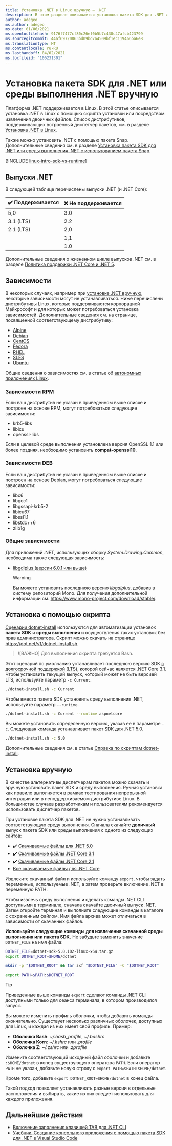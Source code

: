 ```yaml
---
title: Установка .NET в Linux вручную — .NET
description: В этом разделе описывается установка пакета SDK для .NET и среды выполнения .NET в Linux без использования диспетчера пакетов. Для этого можно использовать скрипт установки или извлечь двоичные файлы вручную.
author: adegeo
ms.author: adegeo
ms.date: 01/06/2021
ms.openlocfilehash: 9176f7477cf80c26ef0b5b7c438c47afcb423799
ms.sourcegitcommit: 44af69720863bd09bd7a4509bf1ec119466ba6e8
ms.translationtype: HT
ms.contentlocale: ru-RU
ms.lasthandoff: 04/02/2021
ms.locfileid: "106231301"
---
```

# <a name="install-the-net-sdk-or-the-net-runtime-manually"></a>Установка пакета SDK для .NET или среды выполнения .NET вручную

Платформа .NET поддерживается в Linux. В этой статье описывается установка .NET в Linux с помощью скрипта установки или посредством извлечения двоичных файлов. Список дистрибутивов, поддерживающих встроенный диспетчер пакетов, см. в разделе [Установка .NET в Linux](linux.md).

Также можно установить .NET с помощью пакета Snap. Дополнительные сведения см. в разделе [Установка пакета SDK для .NET или среды выполнения .NET с использованием пакета Snap](linux-snap.md).

[!INCLUDE [linux-intro-sdk-vs-runtime](includes/linux-intro-sdk-vs-runtime.md)]

## <a name="net-releases"></a>Выпуски .NET

В следующей таблице перечислены выпуски .NET (и .NET Core):

| ✔️ Поддерживается | ❌ Не поддерживается |
|-------------|---------------|
| 5,0         | 3.0           |
| 3.1 (LTS)   | 2.2           |
| 2.1 (LTS)   | 2,0           |
|             | 1,1           |
|             | 1.0           |

Дополнительные сведения о жизненном цикле выпусков .NET см. в разделе [Политика поддержки .NET Core и .NET 5](https://dotnet.microsoft.com/platform/support/policy/dotnet-core).

## <a name="dependencies"></a>Зависимости

В некоторых случаях, например при [установке .NET вручную](#manual-install), некоторые зависимости могут не устанавливаться. Ниже перечислены дистрибутивы Linux, которые поддерживаются корпорацией Майкрософт и для которых может потребоваться установка зависимостей. Дополнительные сведения см. на странице, посвященной соответствующему дистрибутиву:

- [Alpine](linux-alpine.md#dependencies)
- [Debian](linux-debian.md#dependencies)
- [CentOS](linux-centos.md#dependencies)
- [Fedora](linux-fedora.md#dependencies)
- [RHEL](linux-rhel.md#dependencies)
- [SLES](linux-sles.md#dependencies)
- [Ubuntu](linux-ubuntu.md#dependencies)

Общие сведения о зависимостях см. в статье об [автономных приложениях Linux](https://github.com/dotnet/core/blob/main/Documentation/self-contained-linux-apps.md).

### <a name="rpm-dependencies"></a>Зависимости RPM

Если ваш дистрибутив не указан в приведенном выше списке и построен на основе RPM, могут потребоваться следующие зависимости:

- krb5-libs
- libicu
- openssl-libs

Если в целевой среде выполнения установлена версия OpenSSL 1.1 или более поздняя, необходимо установить **compat-openssl10**.

### <a name="deb-dependencies"></a>Зависимости DEB

Если ваш дистрибутив не указан в приведенном выше списке и построен на основе Debian, могут потребоваться следующие зависимости:

- libc6
- libgcc1
- libgssapi-krb5-2
- libicu67
- libssl1.1
- libstdc++6
- zlib1g

### <a name="common-dependencies"></a>Общие зависимости

Для приложений .NET, использующих сборку *System.Drawing.Common*, необходима также следующая зависимость:

- [libgdiplus (версии 6.0.1 или выше)](https://www.mono-project.com/docs/gui/libgdiplus/)

  > [!WARNING]
  > Вы можете установить последнюю версию *libgdiplus*, добавив в систему репозиторий Mono. Для получения дополнительной информации см. <https://www.mono-project.com/download/stable/>.

## <a name="scripted-install"></a>Установка с помощью скрипта

[Сценарии dotnet-install](../tools/dotnet-install-script.md) используются для автоматизации установок **пакета SDK** и **среды выполнения** и осуществления таких установок без прав администратора. Скрипт можно скачать на странице <https://dot.net/v1/dotnet-install.sh>.

> ![ВАЖНО] Для выполнения скрипта требуется Bash.

Этот сценарий по умолчанию устанавливает последнюю версию SDK [с долгосрочной поддержкой (LTS)](https://dotnet.microsoft.com/platform/support/policy/dotnet-core), которой сейчас является .NET Core 3.1. Чтобы установить текущий выпуск, который может не быть версией LTS, используйте параметр `-c Current`.

```bash
./dotnet-install.sh -c Current
```

Чтобы вместо пакета SDK установить среду выполнения .NET, используйте параметр `--runtime`.

```bash
./dotnet-install.sh -c Current --runtime aspnetcore
```

Вы можете установить определенную версию, указав ее в параметре `-c`. Следующая команда устанавливает пакет SDK для .NET 5.0.

```bash
./dotnet-install.sh -c 5.0
```

Дополнительные сведения см. в статье [Справка по скриптам dotnet-install](../tools/dotnet-install-script.md).

## <a name="manual-install"></a>Установка вручную

<!-- Note, this content is copied in macos.md. Any fixes should be applied there too, though content may be different -->

В качестве альтернативы диспетчерам пакетов можно скачать и вручную установить пакет SDK и среду выполнения. Ручная установка как правило выполняется в рамках тестирования непрерывной интеграции или в неподдерживаемом дистрибутиве Linux. В большинстве случаев разработчикам и пользователям рекомендуется использовать диспетчер пакетов.

При установке пакета SDK для .NET не нужно устанавливать соответствующую среду выполнения. Сначала скачайте **двоичный** выпуск пакета SDK или среды выполнения с одного из следующих сайтов:

- ✔️ [Скачиваемые файлы для .NET 5.0](https://dotnet.microsoft.com/download/dotnet/5.0)
- ✔️ [Скачиваемые файлы .NET Core 3.1](https://dotnet.microsoft.com/download/dotnet/3.1)
- ✔️ [Скачиваемые файлы .NET Core 2.1](https://dotnet.microsoft.com/download/dotnet/2.1)
- [Все скачиваемые файлы для .NET Core](https://dotnet.microsoft.com/download/dotnet)

Извлеките скачанный файл и используйте команду `export`, чтобы задать переменные, используемые .NET, а затем проверьте включение .NET в переменную PATH.

Чтобы извлечь среду выполнения и сделать команды .NET CLI доступными в терминале, сначала скачайте двоичный выпуск .NET. Затем откройте терминал и выполните следующие команды в каталоге с сохраненным файлом. Имя файла архива может отличаться в зависимости от скачанных файлов.

**Используйте следующие команды для извлечения скачанной среды выполнения или пакета SDK.** Не забудьте заменить значение `DOTNET_FILE` на имя файла:

```bash
DOTNET_FILE=dotnet-sdk-5.0.102-linux-x64.tar.gz
export DOTNET_ROOT=$HOME/dotnet

mkdir -p "$DOTNET_ROOT" && tar zxf "$DOTNET_FILE" -C "$DOTNET_ROOT"

export PATH=$PATH:$DOTNET_ROOT
```

> [!TIP]
> Приведенные выше команды `export` сделают команды .NET CLI доступными только для сеанса терминала, в котором производился запуск.
>
> Вы можете изменить профиль оболочки, чтобы добавить команды окончательно. Существует несколько различных оболочек, доступных для Linux, и каждая из них имеет свой профиль. Пример:
>
> - **Оболочка Bash**: *~/.bash_profile*, *~/.bashrc*
> - **Оболочка Korn**: *~/.kshrc* или *.profile*
> - **Оболочка Z**: *~/.zshrc* или *.zprofile*
>
> Измените соответствующий исходный файл оболочки и добавьте `:$HOME/dotnet` в конец существующего оператора `PATH`. Если оператор `PATH` не указан, добавьте новую строку с `export PATH=$PATH:$HOME/dotnet`.
>
> Кроме того, добавьте `export DOTNET_ROOT=$HOME/dotnet` в конец файла.

Такой подход позволяет устанавливать разные версии в отдельные расположения и выбирать, какие из них следует использовать для каждого приложения.

## <a name="next-steps"></a>Дальнейшие действия

- [Включение заполнения клавишей TAB для .NET CLI](../tools/enable-tab-autocomplete.md)
- [Учебник. Создание консольного приложения с помощью пакета SDK для .NET в Visual Studio Code](../tutorials/with-visual-studio-code.md)
